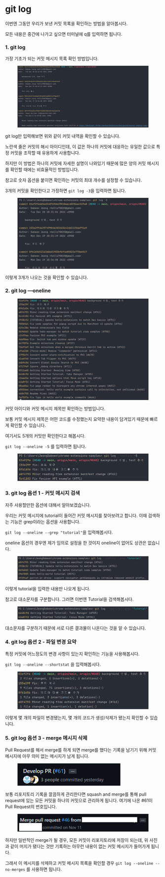 # git log

이번엔 그동안 우리가 보낸 커밋 목록을 확인하는 방법을 알아봅시다.

모든 내용은 중간에 나가고 싶으면 터미널에 q를 입력하면 됩니다.

### 1. git log

가장 기초가 되는 커밋 메시지 목록 확인 방법입니다.

<figure><img src="../.gitbook/assets/image (8).png" alt=""><figcaption></figcaption></figure>

git log만 입력해보면 위와 같이 커밋 내역을 확인할 수 있습니다.

노란색 줄은 커밋의 해시 아이디인데, 이 값은 하나의 커밋에 대응하는 유일한 값으로 특정 커밋을 조작할 때 유용하게 사용합니다.

하지만 이 방법은 하나의 커밋에 자세한 설명이 나와있기 때문에 많은 양의 커밋 메시지를 확인할 때에는 비효율적인 방법입니다.

참고로 숫자 옵션을 붙이면 확인하는 커밋의 최대 개수를 설정할 수 있습니다.

3개의 커밋을 확인한다고 가정하면 `git log -3`을 입력하면 됩니다.

<figure><img src="../.gitbook/assets/image (4).png" alt=""><figcaption></figcaption></figure>

이렇게 3개가 나오는 것을 확인할 수 있습니다.





### 2. git log —oneline

<figure><img src="../.gitbook/assets/image (2) (1).png" alt=""><figcaption></figcaption></figure>

커밋 아이디와 커밋 메시지 제목만 확인하는 방법입니다.

보통 커밋 메시지 제목은 어떤 코드를 수정했는지 요약한 내용이 담겨있기 때문에 빠르게 확인할 수 있습니다.

여기서도 5개의 커밋만 확인한다고 해봅시다.

`git log --oneline -5` 를 입력하면 됩니다.

<figure><img src="../.gitbook/assets/image (10).png" alt=""><figcaption></figcaption></figure>





### 3. git log 옵션 1 - 커밋 메시지 검색

자주 사용할만한 옵션에 대해서 알아보겠습니다.

우리는 커밋 메시지에 tutorial이 들어간 커밋 메시지를 찾아보려고 합니다. 이때 검색하는 기능은 grep이라는 옵션을 사용합니다.

`git log --oneline --grep "tutorial"`을 입력해봅시다.

oneline 옵션의 경우엔 제가 임의로 설정을 한 것이지 oneline이 없어도 상관은 없습니다.

<figure><img src="../.gitbook/assets/image (6).png" alt=""><figcaption></figcaption></figure>

이렇게 tutorial을 입력한 내용만 나오게 됩니다.

참고로 대소문자를 구분합니다. 그러면 이번엔 Tutorial을 검색해봅시다.

<figure><img src="../.gitbook/assets/image (7).png" alt=""><figcaption></figcaption></figure>

대소문자를 구분하기 때문에 서로 다른 결과물이 나온다는 것을 알 수 있습니다.





### 4. git log 옵션 2 - 파일 변경 요약

특정 커밋에 어느정도의 변경 사항이 있는지 확인하는 기능을 사용해봅시다.

`git log --oneline --shortstat` 을 입력해봅시다.

<figure><img src="../.gitbook/assets/image (1) (3).png" alt=""><figcaption></figcaption></figure>

이렇게 몇 개의 파일이 변경됐는지, 몇 개의 코드가 생성/삭제가 됐는지 확인할 수 있습니다.





### 5. git log 옵션 3 - merge 메시지 삭제

Pull Request를 해서 merge를 하게 되면 merge를 했다는 기록을 남기기 위해 커밋 메시지에 아무 의미 없는 메시지가 남게 됩니다.

<figure><img src="../.gitbook/assets/image (1) (1).png" alt=""><figcaption></figcaption></figure>

보통 리포지토리 기록을 깔끔하게 관리한다면 squash and merge를 통해 pull request에 있는 모든 커밋을 하나의 커밋으로 관리하게 됩니다. 여기에 나온 #61이 Pull Request의 번호입니다.

<figure><img src="../.gitbook/assets/image (11).png" alt=""><figcaption></figcaption></figure>

하지만 일반적인 merge가 될 경우, 모든 커밋이 리포지토리에 저장이 되는데, 위 사진과 같이 머지가 됐다는 것만 기록하는 아무런 내용이 없는 커밋 메시지가 들어가게 됩니다.

그래서 이 메시지를 삭제하고 커밋 메시지 목록을 확인할 경우 `git log --oneline --no-merges` 를 사용하면 됩니다.
